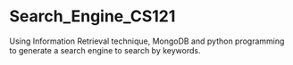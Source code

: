 # Search_Engine_CS121
Using Information Retrieval technique, MongoDB and python programming to generate a search engine to search by keywords.
